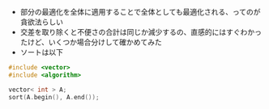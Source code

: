 - 部分の最適化を全体に適用することで全体としても最適化される、ってのが貪欲法らしい
- 交差を取り除くと不便さの合計は同じか減少するの、直感的にはすぐわかったけど、いくつか場合分けして確かめてみた
- ソートは以下

```cpp
#include <vector>
#include <algorithm>

vector< int > A;
sort(A.begin(), A.end());
```
